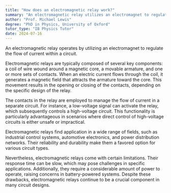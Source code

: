 ```yaml
---
title: "How does an electromagnetic relay work?"
summary: "An electromagnetic relay utilizes an electromagnet to regulate current flow within a circuit, enabling control over electrical connections and enhancing circuit functionality."
author: "Prof. Michael Lewis"
degree: "PhD in Physics, University of Oxford"
tutor_type: "IB Physics Tutor"
date: 2024-07-16
---
```


An electromagnetic relay operates by utilizing an electromagnet to regulate the flow of current within a circuit.

Electromagnetic relays are typically composed of several key components: a coil of wire wound around a magnetic core, a movable armature, and one or more sets of contacts. When an electric current flows through the coil, it generates a magnetic field that attracts the armature toward the core. This movement results in the opening or closing of the contacts, depending on the specific design of the relay.

The contacts in the relay are employed to manage the flow of current in a separate circuit. For instance, a low-voltage signal can activate the relay, which subsequently controls a high-voltage circuit. This functionality is particularly advantageous in scenarios where direct control of high-voltage circuits is either unsafe or impractical.

Electromagnetic relays find application in a wide range of fields, such as industrial control systems, automotive electronics, and power distribution networks. Their reliability and durability make them a favored option for various circuit types.

Nevertheless, electromagnetic relays come with certain limitations. Their response time can be slow, which may pose challenges in specific applications. Additionally, they require a considerable amount of power to operate, raising concerns in battery-powered systems. Despite these drawbacks, electromagnetic relays continue to be a crucial component in many circuit designs.
    